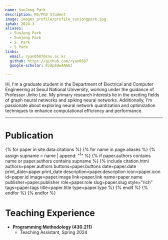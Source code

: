 ```yaml
---
name: SunJong Park
description: MS/PhD Student
image: images_profile/profile_sunjongpark.jpg
iphak: 2024-3
aliases:
  - SunJong Park
  - Sunjong Park
  - S. Park
  - S Park
links:
  email: ryan0507@snu.ac.kr
  github: https://github.com/ryan0507
  google-scholar: KzAp6UwAAAAJ

---
```

Hi, I'm a graduate student in the Department of Electrical and Computer Engineering at Seoul National University, working under the guidance of Professor Jinho Lee. My primary research interests lie in the exciting fields of graph neural networks and spiking neural networks. Additionally, I'm passionate about exploring neural network quantization and optimization techniques to enhance computational efficiency and performance.


---

# Publication
{% for paper in site.data.citations %}
  {% for name in page.aliases %}
  {% assign supname = name | append: "<sup>1</sup>" %}
    {% if paper.authors contains name or paper.authors contains supname %}
      {% 
        include citation.html
        authors=paper.authors
        buttons=paper.buttons
        date=paper.date
        print_date=paper.print_date
        description=paper.description
        icon=paper.icon
        id=paper.id
        image=paper.image
        link=paper.link
        name=paper.name
        publisher=paper.publisher
        role=paper.role
        slug=paper.slug
        style="rich"
        tags=paper.tags
        title=paper.title
        type=paper.type
      %}
    {% endif %}
  {% endfor %}
{% endfor %}



# Teaching Experience
  * **Programming Methodology (430.211)**
    * Teaching Assistant, Spring 2024
